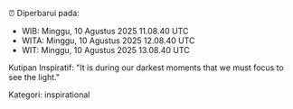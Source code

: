 ⏰ Diperbarui pada:
- WIB: Minggu, 10 Agustus 2025 11.08.40 UTC
- WITA: Minggu, 10 Agustus 2025 12.08.40 UTC
- WIT: Minggu, 10 Agustus 2025 13.08.40 UTC

Kutipan Inspiratif:
"It is during our darkest moments that we must focus to see the light."


Kategori: inspirational

